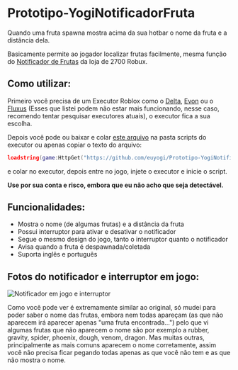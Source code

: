 # Prototipo-YogiNotificadorFruta

Quando uma fruta spawna mostra acima da sua hotbar o nome da fruta e a distância dela.

Basicamente permite ao jogador localizar frutas facilmente, mesma função do <a href="https://blox-fruits.fandom.com/wiki/Fruit_Notifier">Notificador de Frutas</a> da loja de 2700 Robux.

<h2>Como utilizar:</h2>

Primeiro você precisa de um Executor Roblox como o <a href="https://deltaexploits.net/">Delta</a>, <a href="https://evon.cc/">Evon</a> ou o <a href="https://fluxteam.net/">Fluxus</a> (Esses que listei podem não estar mais funcionando, nesse caso, recomendo tentar pesquisar executores atuais), o executor fica a sua escolha.

Depois você pode ou baixar e colar <a href="https://github.com/euyogi/Prototipo-YogiNotificadorFruta/releases/download/Download-here/YogiNotificadorFrutas.txt">este arquivo</a> na pasta scripts do executor ou apenas copiar o texto do arquivo:

```lua
loadstring(game:HttpGet("https://github.com/euyogi/Prototipo-YogiNotificadorFruta/raw/main/YogiNotificadorFruta.lua"))()
```

e colar no executor, depois entre no jogo, injete o executor e inicie o script.

<b>Use por sua conta e risco, embora que eu não acho que seja detectável.</b>

<h2>Funcionalidades:</h2>

* Mostra o nome (de algumas frutas) e a distância da fruta
* Possui interruptor para ativar e desativar o notificador
* Segue o mesmo design do jogo, tanto o interruptor quanto o notificador
* Avisa quando a fruta é despawnada/coletada
* Suporta inglês e português

<h2>Fotos do notificador e interruptor em jogo:</h2>

![Notificador em jogo e interruptor](https://github.com/euyogi/Prototipo-YogiNotificadorFruta/assets/46427886/a9908ff5-194a-4391-b091-5a53d8161aa2)

Como você pode ver é extremamente similar ao original, só mudei para poder saber o nome das frutas, embora nem todas apareçam (as que não aparecem irá aparecer apenas "uma fruta encontrada...") pelo que vi algumas frutas que não aparecem o nome são por exemplo a rubber, gravity, spider, phoenix, dough, venom, dragon. Mas muitas outras, principalmente as mais comuns aparecem o nome corretamente, assim você não precisa ficar pegando todas apenas as que você não tem e as que não mostra o nome.
